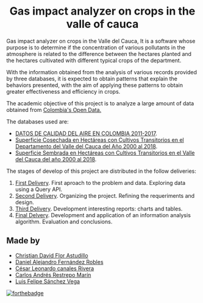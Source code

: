 <h1 align="center">Gas impact analyzer on crops in the valle of cauca</h1>

Gas impact analyzer on crops in the Valle del Cauca, It is a software whose purpose is to determine if the concentration of various pollutants in the atmosphere is related to the difference between the hectares planted and the hectares cultivated with different typical crops of the department.

With the information obtained from the analysis of various records provided by three databases, it is expected to obtain patterns that explain the behaviors presented, with the aim of applying these patterns to obtain greater effectiveness and efficiency in crops.

The academic objective of this project is to analyze a large amount of data obtained from [Colombia's Open Data.](https://www.datos.gov.co/)

The databases used are:
   - [DATOS DE CALIDAD DEL AIRE EN COLOMBIA 2011-2017](https://www.datos.gov.co/Ambiente-y-Desarrollo-Sostenible/DATOS-DE-CALIDAD-DEL-AIRE-EN-COLOMBIA-2011-2017/ysq6-ri4e).
   - [Superficie Cosechada en Hectáreas con Cultivos Transitorios en el Departamento del Valle del Cauca del Año 2000 al 2018](https://www.datos.gov.co/Agricultura-y-Desarrollo-Rural/Superficie-Cosechada-en-Hect-reas-con-Cultivos-Tra/3d2z-wkgw).
   - [Superficie Sembrada en Hectáreas con Cultivos Transitorios en el Valle del Cauca del año 2000 al 2018](https://www.datos.gov.co/Agricultura-y-Desarrollo-Rural/Superficie-Sembrada-en-Hect-reas-con-Cultivos-Tran/vs5v-e66i).

The stages of develop of this project are distributed in the follow deliveries:
1. [First Delivery](https://github.com/ChristianFlor/gas-impact-analyzer-in-crops/tree/master/docs/delivery-1). First aproach to the problem and data. Exploring data using a Query API.
2. [Second Delivery](https://github.com/ChristianFlor/gas-impact-analyzer-in-crops/tree/master/docs/delivery-2). Organizing the project. Refining the requeriments and design.
3. [Third Delivery](https://github.com/ChristianFlor/gas-impact-analyzer-in-crops/tree/master/docs/delivery-3). Development interesting reports: charts and tables.
4. [Final Delvery](https://github.com/ChristianFlor/gas-impact-analyzer-in-crops/tree/master/docs/final-delivery). Development and application of an information analysis algorithm. Evaluation and conclusions.




## Made by
+ [Christian David Flor Astudillo](https://github.com/ChristianFlor "Christian Flor")
+ [Daniel Alejandro Fernández Robles](https://github.com/7yrionLannister "Daniel Fernández")
+ [César Leonardo canales Rivera](https://github.com/Sleeptightt "Cesar Canales")
+ [Carlos Andrés Restrepo Marín](https://github.com/Carlosches "Carlos Restrepo")
+ [Luis Felipe Sánchez Vega](https://github.com/SanchezFelipe01 "Felipe Sánchez")

[![forthebadge](https://forthebadge.com/images/badges/made-with-c-sharp.svg)](https://forthebadge.com)
